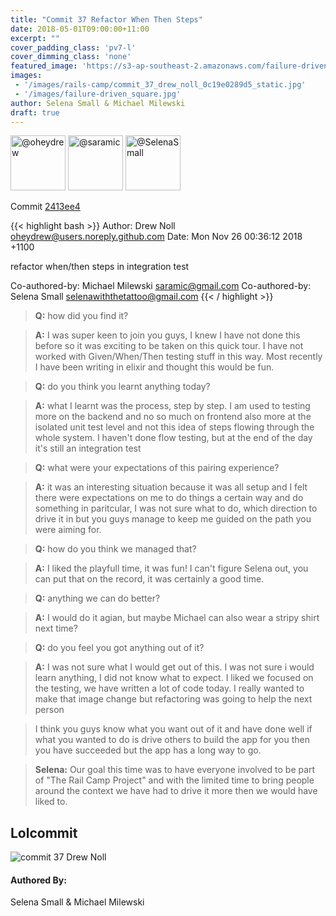 ```yaml
---
title: "Commit 37 Refactor When Then Steps"
date: 2018-05-01T09:00:00+11:00
excerpt: ""
cover_padding_class: 'pv7-l'
cover_dimming_class: 'none'
featured_image: 'https://s3-ap-southeast-2.amazonaws.com/failure-driven-blog/railscamp-24-woodfield-hobart/commit_37_drew_noll_0c19e0289d5.gif'
images:
 - '/images/rails-camp/commit_37_drew_noll_0c19e0289d5_static.jpg'
 - '/images/failure-driven_square.jpg'
author: Selena Small & Michael Milewski 
draft: true
---
```


<img alt="@oheydrew" src="//github.com/oheydrew.png" style="display: inline; width: 88px;" height="88" />
<img alt="@saramic" src="//github.com/saramic.png" style="display: inline; width: 88px;" height="88" />
<img alt="@SelenaSmall" src="//github.com/SelenaSmall.png" style="display: inline; width: 88px;" height="88" />

Commit [2413ee4](https://github.com/failure-driven/railscamp-search-term/commit/2413ee4de38e3fb117a957360b9a75ed72c6f605)

{{< highlight bash >}}
Author: Drew Noll <oheydrew@users.noreply.github.com>
Date:   Mon Nov 26 00:36:12 2018 +1100

refactor when/then steps in integration test

Co-authored-by: Michael Milewski <saramic@gmail.com>
Co-authored-by: Selena Small <selenawiththetattoo@gmail.com>
{{< / highlight >}}

> **Q:** how did you find it?

> **A:** I was super keen to join you guys, I knew I have not done this before
> so it was exciting to be taken on this quick tour. I have not worked with
> Given/When/Then testing stuff in this way. Most recently I have been writing
> in elixir and thought this would be fun.

> **Q:** do you think you learnt anything today?

> **A:** what I learnt was the process, step by step. I am used to testing more
> on the backend and no so much on frontend also more at the isolated unit test
> level and not this idea of steps flowing through the whole system. I haven't
> done flow testing, but at the end of the day it's still an integration test

> **Q:** what were your expectations of this pairing experience?

> **A:** it was an interesting situation because it was all setup and I felt
> there were expectations on me to do things a certain way and do something in
> paritcular, I was not sure what to do, which direction to drive it in but you
> guys manage to keep me guided on the path you were aiming for.

> **Q:** how do you think we managed that?

> **A:** I liked the playfull time, it was fun! I can't figure Selena out, you
> can put that on the record, it was certainly a good time.

> **Q:** anything we can do better?

> **A:** I would do it agian, but maybe Michael can also wear a stripy shirt
> next time?

> **Q:** do you feel you got anything out of it?

> **A:** I was not sure what I would get out of this. I was not sure i would
> learn anything, I did not know what to expect. I liked we focused on the
> testing, we have written a lot of code today. I really wanted to make that
> image change but refactoring was going to help the next person

> I think you guys know what you want out of it and have done well if what you
> wanted to do is drive others to build the app for you then you have succeeded
> but the app has a long way to go.

> **Selena:** Our goal this time was to have everyone involved to be part of
> "The Rail Camp Project" and with the limited time to bring people around the
> context we have had to drive it more then we would have liked to.

## Lolcommit

![commit 37 Drew Noll](https://s3-ap-southeast-2.amazonaws.com/failure-driven-blog/railscamp-24-woodfield-hobart/commit_37_drew_noll_0c19e0289d5.gif)

#### Authored By:

Selena Small & Michael Milewski
